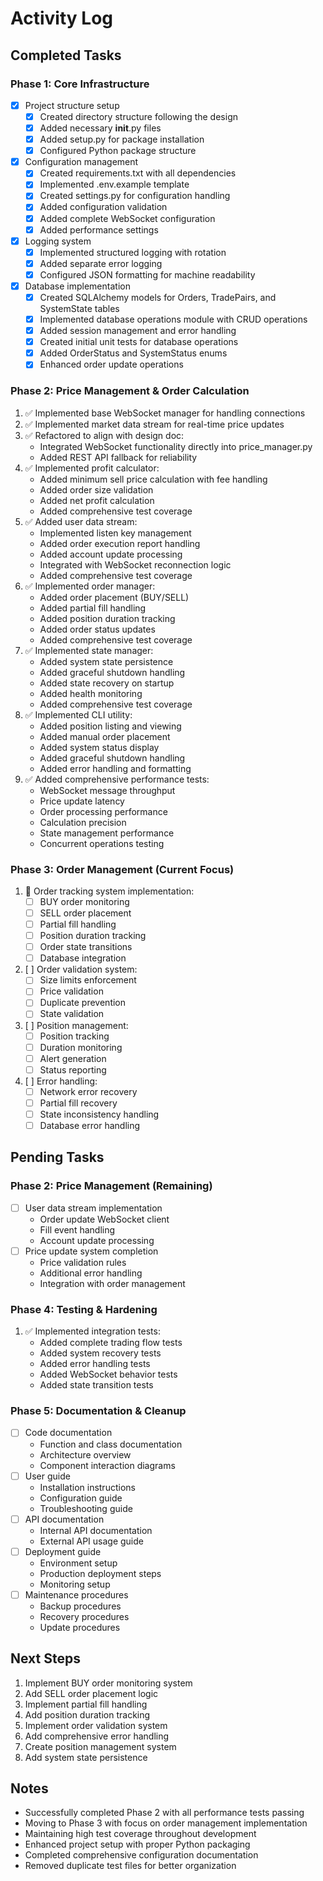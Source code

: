 # Activity Log

## Completed Tasks

### Phase 1: Core Infrastructure
- [x] Project structure setup
  - [x] Created directory structure following the design
  - [x] Added necessary __init__.py files
  - [x] Added setup.py for package installation
  - [x] Configured Python package structure
- [x] Configuration management
  - [x] Created requirements.txt with all dependencies
  - [x] Implemented .env.example template
  - [x] Created settings.py for configuration handling
  - [x] Added configuration validation
  - [x] Added complete WebSocket configuration
  - [x] Added performance settings
- [x] Logging system
  - [x] Implemented structured logging with rotation
  - [x] Added separate error logging
  - [x] Configured JSON formatting for machine readability
- [x] Database implementation
  - [x] Created SQLAlchemy models for Orders, TradePairs, and SystemState tables
  - [x] Implemented database operations module with CRUD operations
  - [x] Added session management and error handling
  - [x] Created initial unit tests for database operations
  - [x] Added OrderStatus and SystemStatus enums
  - [x] Enhanced order update operations

### Phase 2: Price Management & Order Calculation
1. ✅ Implemented base WebSocket manager for handling connections
2. ✅ Implemented market data stream for real-time price updates
3. ✅ Refactored to align with design doc:
   - Integrated WebSocket functionality directly into price_manager.py
   - Added REST API fallback for reliability
4. ✅ Implemented profit calculator:
   - Added minimum sell price calculation with fee handling
   - Added order size validation
   - Added net profit calculation
   - Added comprehensive test coverage
5. ✅ Added user data stream:
   - Implemented listen key management
   - Added order execution report handling
   - Added account update processing
   - Integrated with WebSocket reconnection logic
   - Added comprehensive test coverage
6. ✅ Implemented order manager:
   - Added order placement (BUY/SELL)
   - Added partial fill handling
   - Added position duration tracking
   - Added order status updates
   - Added comprehensive test coverage
7. ✅ Implemented state manager:
   - Added system state persistence
   - Added graceful shutdown handling
   - Added state recovery on startup
   - Added health monitoring
   - Added comprehensive test coverage
8. ✅ Implemented CLI utility:
   - Added position listing and viewing
   - Added manual order placement
   - Added system status display
   - Added graceful shutdown handling
   - Added error handling and formatting
9. ✅ Added comprehensive performance tests:
   - WebSocket message throughput
   - Price update latency
   - Order processing performance
   - Calculation precision
   - State management performance
   - Concurrent operations testing

### Phase 3: Order Management (Current Focus)
1. 🔄 Order tracking system implementation:
   - [ ] BUY order monitoring
   - [ ] SELL order placement
   - [ ] Partial fill handling
   - [ ] Position duration tracking
   - [ ] Order state transitions
   - [ ] Database integration
2. [ ] Order validation system:
   - [ ] Size limits enforcement
   - [ ] Price validation
   - [ ] Duplicate prevention
   - [ ] State validation
3. [ ] Position management:
   - [ ] Position tracking
   - [ ] Duration monitoring
   - [ ] Alert generation
   - [ ] Status reporting
4. [ ] Error handling:
   - [ ] Network error recovery
   - [ ] Partial fill recovery
   - [ ] State inconsistency handling
   - [ ] Database error handling

## Pending Tasks

### Phase 2: Price Management (Remaining)
- [ ] User data stream implementation
  - Order update WebSocket client
  - Fill event handling
  - Account update processing
- [ ] Price update system completion
  - Price validation rules
  - Additional error handling
  - Integration with order management

### Phase 4: Testing & Hardening
1. ✅ Implemented integration tests:
   - Added complete trading flow tests
   - Added system recovery tests
   - Added error handling tests
   - Added WebSocket behavior tests
   - Added state transition tests

### Phase 5: Documentation & Cleanup
- [ ] Code documentation
  - Function and class documentation
  - Architecture overview
  - Component interaction diagrams
- [ ] User guide
  - Installation instructions
  - Configuration guide
  - Troubleshooting guide
- [ ] API documentation
  - Internal API documentation
  - External API usage guide
- [ ] Deployment guide
  - Environment setup
  - Production deployment steps
  - Monitoring setup
- [ ] Maintenance procedures
  - Backup procedures
  - Recovery procedures
  - Update procedures

## Next Steps
1. Implement BUY order monitoring system
2. Add SELL order placement logic
3. Implement partial fill handling
4. Add position duration tracking
5. Implement order validation system
6. Add comprehensive error handling
7. Create position management system
8. Add system state persistence

## Notes
- Successfully completed Phase 2 with all performance tests passing
- Moving to Phase 3 with focus on order management implementation
- Maintaining high test coverage throughout development
- Enhanced project setup with proper Python packaging
- Completed comprehensive configuration documentation
- Removed duplicate test files for better organization 